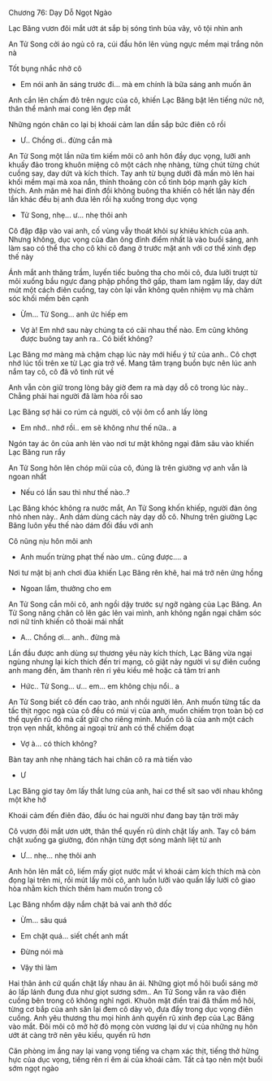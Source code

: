 




Chương 76: Dạy Dỗ Ngọt Ngào

Lạc Băng vươn đôi mắt ướt át sắp bị sóng tình bủa vây, vô tội nhìn anh

An Tử Song cởi áo ngủ cô ra, cúi đầu hôn lên vùng ngực mềm mại trắng nõn nà

Tốt bụng nhắc nhở cô

- Em nói anh ăn sáng trước đi... mà em chính là bữa sáng anh muốn ăn

Anh cắn lên chấm đỏ trên ngực của cô, khiến Lạc Băng bật lên tiếng nức nở, thân thể mảnh mai cong lên đẹp mắt

Những ngón chân co lại bị khoái cảm lan dần sắp bức điên cô rồi

- Ư.. Chồng ơi.. đừng cắn mà

An Tử Song một lần nữa tìm kiếm môi cô anh hôn đầy dục vọng, lưỡi anh khuấy đảo trong khuôn miệng cô một cách nhẹ nhàng, từng chút từng chút cuồng say, day dứt và kích thích. Tay anh từ bụng dưới đã mần mò lên hai khối mềm mại mà xoa nắn, thỉnh thoảng còn cố tình bóp mạnh gây kích thích. Anh mân mê hai đỉnh đồi không buông tha khiến cô hết lần này đến lần khác đều bị anh đưa lên rồi hạ xuống trong dục vọng

- Tử Song, nhẹ... ư... nhẹ thôi anh

Cô đập đập vào vai anh, cố vùng vẫy thoát khỏi sự khiêu khích của anh. Nhưng không, dục vọng của đàn ông đỉnh điểm nhất là vào buổi sáng, anh làm sao có thể tha cho cô khi cô đang ở trước mặt anh với cơ thể xinh đẹp thế này

Ánh mắt anh thăng trầm, luyến tiếc buông tha cho môi cô, đưa lưỡi trượt từ môi xuống bầu ngực đang phập phồng thở gấp, tham lam ngậm lấy, day dứt mút một cách điên cuồng, tay còn lại vẫn không quên nhiệm vụ mà chăm sóc khối mềm bên cạnh

- Ừm... Tử Song... anh ức hiếp em

- Vợ à! Em nhớ sau này chúng ta có cãi nhau thế nào. Em cũng không được buông tay anh ra.. Có biết không?

Lạc Băng mơ màng mà chậm chạp lúc này mới hiểu ý tứ của anh.. Cô chợt nhớ lúc tối trên xe từ Lạc gia trở về. Mang tâm trạng buồn bực nên lúc anh nắm tay cô, cô đã vô tình rút về

Anh vẫn còn giữ trong lòng bây giờ đem ra mà dạy dỗ cô trong lúc này.. Chẳng phải hai người đã làm hòa rồi sao

Lạc Băng sợ hãi co rúm cả người, cô vội ôm cổ anh lấy lòng

- Em nhớ.. nhớ rồi.. em sẽ không như thế nữa.. a

Ngón tay ác ôn của anh lẻn vào nơi tư mật không ngại đâm sâu vào khiến Lạc Băng run rẩy

An Tử Song hôn lên chóp mũi của cô, đúng là trên giường vợ anh vẫn là ngoan nhất

- Nếu có lần sau thì như thế nào..?

Lạc Băng khóc không ra nước mắt, An Tử Song khốn khiếp, người đàn ông nhỏ nhen này.. Anh dám dùng cách này dạy dỗ cô. Nhưng trên giường Lạc Băng luôn yếu thế nào dám đối đầu với anh

Cô nũng nịu hôn môi anh

- Anh muốn trừng phạt thế nào ưm.. cũng được.... a

Nơi tư mật bị anh chơi đùa khiến Lạc Băng rên khẽ, hai má trở nên ửng hồng

- Ngoan lắm, thưởng cho em

An Tử Song cắn môi cô, anh ngồi dậy trước sự ngỡ ngàng của Lạc Băng. An Tử Song nâng chân cô lên gác lên vai mình, anh không ngần ngại chăm sóc nơi nữ tính khiến cô thoải mái nhất

- A... Chồng ơi... anh.. đừng mà

Lần đầu được anh dùng sự thương yêu này kích thích, Lạc Băng vừa ngại ngùng nhưng lại kích thích đến trí mạng, cô giật nảy người vì sự điên cuồng anh mang đến, âm thanh rên rỉ yêu kiều mê hoặc cả tâm trí anh

- Hức.. Tử Song... ư... em... em không chịu nổi.. a

An Tử Song biết cô đến cao trào, anh nhồi người lên. Anh muốn từng tấc da tấc thịt ngọc ngà của cô đều có mùi vị của anh, muốn chiếm trọn toàn bộ cơ thể quyến rũ đó mà cất giữ cho riêng mình. Muốn cô là của anh một cách trọn vẹn nhất, không ai ngoại trừ anh có thể chiếm đoạt

- Vợ à... có thích không?

Bàn tay anh nhẹ nhàng tách hai chân cô ra mà tiến vào

- Ư

Lạc Băng giơ tay ôm lấy thắt lưng của anh, hai cơ thể sít sao với nhau không một khe hở

Khoái cảm đến điên đảo, đầu óc hai người như đang bay tận trời mây

Cô vươn đôi mắt ươn ướt, thân thể quyến rũ dính chặt lấy anh. Tay cô bám chặt xuống ga giường, đón nhận từng đợt sóng mãnh liệt từ anh

- Ư... nhẹ... nhẹ thôi anh

Anh hôn lên mắt cô, liếm mấy giọt nước mắt vì khoái cảm kích thích mà còn đọng lại trên mi, rồi mút lấy môi cô, anh luồn lưỡi vào quấn lấy lưỡi cô giao hòa nhằm kích thích thêm ham muốn trong cô

Lạc Băng nhổm dậy nắm chặt bả vai anh thở dốc

- Ừm... sâu quá

- Em chặt quá... siết chết anh mất

- Đừng nói mà

- Vậy thì làm

Hai thân ảnh cứ quấn chặt lấy nhau ân ái. Những giọt mồ hôi buổi sáng mờ ảo lấp lánh đung đưa như giọt sương sớm.. An Tử Song vẫn ra vào điên cuồng bên trong cô không nghỉ ngơi. Khuôn mặt điển trai đã thấm mồ hôi, từng cơ bắp của anh săn lại đem cô dày vò, đưa đẩy trong dục vọng điên cuồng. Anh yêu thương thu mọi hình ảnh quyến rũ xinh đẹp của Lạc Băng vào mắt. Đôi môi cô mở hờ đỏ mọng còn vương lại dư vị của những nụ hôn ướt át càng trở nên yêu kiều, quyến rũ hơn

Căn phòng im ắng nay lại vang vọng tiếng va chạm xác thịt, tiếng thở hừng hực của dục vọng, tiếng rên rỉ êm ái của khoái cảm. Tất cả tạo nên một buổi sớm ngọt ngào




